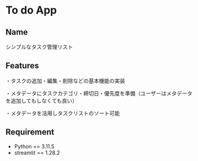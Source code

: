 # To do App
## Name
シンプルなタスク管理リスト

## Features
・タスクの追加・編集・削除などの基本機能の実装

・メタデータにタスクカテゴリ・締切日・優先度を準備（ユーザーはメタデータを追加してもしなくても良い）

・メタデータを活用しタスクリストのソート可能

## Requirement
* Python == 3.11.5
* streamlit == 1.28.2

